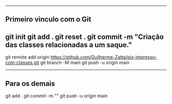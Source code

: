 ----
Primeiro vinculo com o Git
----
git init
git add .
git reset .
git commit -m "Criação das classes relacionadas a um saque."
----
git remote add origin https://github.com/Guilherme-Zatta/pix-impresso-com-classes.git
git branch -M main
git push -u origin main

----
Para os demais
----
git add .
git commit -m ""
git push -u origin main